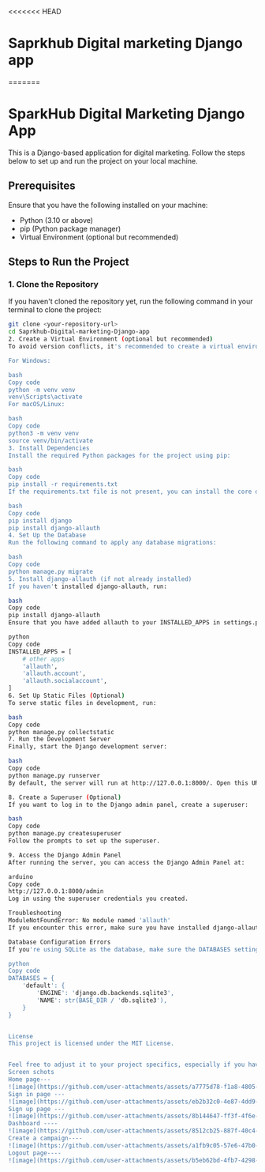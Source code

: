 <<<<<<< HEAD
# Saprkhub Digital marketing Django app
 
 
=======
# SparkHub Digital Marketing Django App

This is a Django-based application for digital marketing. Follow the steps below to set up and run the project on your local machine.

## Prerequisites

Ensure that you have the following installed on your machine:
- Python (3.10 or above)
- pip (Python package manager)
- Virtual Environment (optional but recommended)

## Steps to Run the Project

### 1. Clone the Repository

If you haven't cloned the repository yet, run the following command in your terminal to clone the project:

```bash
git clone <your-repository-url>
cd Saprkhub-Digital-marketing-Django-app
2. Create a Virtual Environment (optional but recommended)
To avoid version conflicts, it's recommended to create a virtual environment. You can do this with the following commands:

For Windows:

bash
Copy code
python -m venv venv
venv\Scripts\activate
For macOS/Linux:

bash
Copy code
python3 -m venv venv
source venv/bin/activate
3. Install Dependencies
Install the required Python packages for the project using pip:

bash
Copy code
pip install -r requirements.txt
If the requirements.txt file is not present, you can install the core dependencies manually:

bash
Copy code
pip install django
pip install django-allauth
4. Set Up the Database
Run the following command to apply any database migrations:

bash
Copy code
python manage.py migrate
5. Install django-allauth (if not already installed)
If you haven't installed django-allauth, run:

bash
Copy code
pip install django-allauth
Ensure that you have added allauth to your INSTALLED_APPS in settings.py:

python
Copy code
INSTALLED_APPS = [
    # other apps
    'allauth',
    'allauth.account',
    'allauth.socialaccount',
]
6. Set Up Static Files (Optional)
To serve static files in development, run:

bash
Copy code
python manage.py collectstatic
7. Run the Development Server
Finally, start the Django development server:

bash
Copy code
python manage.py runserver
By default, the server will run at http://127.0.0.1:8000/. Open this URL in your browser to see the application in action.

8. Create a Superuser (Optional)
If you want to log in to the Django admin panel, create a superuser:

bash
Copy code
python manage.py createsuperuser
Follow the prompts to set up the superuser.

9. Access the Django Admin Panel
After running the server, you can access the Django Admin Panel at:

arduino
Copy code
http://127.0.0.1:8000/admin
Log in using the superuser credentials you created.

Troubleshooting
ModuleNotFoundError: No module named 'allauth'
If you encounter this error, make sure you have installed django-allauth by running pip install django-allauth.

Database Configuration Errors
If you're using SQLite as the database, make sure the DATABASES setting in settings.py is correctly configured:

python
Copy code
DATABASES = {
    'default': {
        'ENGINE': 'django.db.backends.sqlite3',
        'NAME': str(BASE_DIR / 'db.sqlite3'),
    }
}


License
This project is licensed under the MIT License.


Feel free to adjust it to your project specifics, especially if you have any other custom s
Screen schots 
Home page---
![image](https://github.com/user-attachments/assets/a7775d78-f1a8-4805-bcab-60f231999b24)
Sign in page ---
![image](https://github.com/user-attachments/assets/eb2b32c0-4e87-4dd9-8f3e-7c95bdbd5d4e)
Sign up page ---
![image](https://github.com/user-attachments/assets/8b144647-ff3f-4f6e-b57e-6d9e314cd617)
Dashboard ----
![image](https://github.com/user-attachments/assets/8512cb25-887f-40c4-86fd-2a8a13cecaf4)
Create a campaign----
![image](https://github.com/user-attachments/assets/a1fb9c05-57e6-47b0-a694-f7d039564d0e)
Logout page----
![image](https://github.com/user-attachments/assets/b5eb62bd-4fb7-4298-b940-d212d3429a64)

